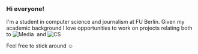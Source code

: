 ### Hi everyone!

I'm a student in computer science and journalism at FU Berlin. Given my academic background I love opportunities to work on projects relating both to ![Media](https://img.shields.io/badge/all_things-media-green)&nbsp; and ![CS](https://img.shields.io/badge/all_things-computer_science-lightgrey
)&nbsp;

Feel free to stick around ☺️

<!--
**dzzling/dzzling** is a ✨ _special_ ✨ repository because its `README.md` (this file) appears on your GitHub profile.

Here are some ideas to get you started:

- 🔭 I’m currently working on ...
- 🌱 I’m currently learning ...
- 👯 I’m looking to collaborate on ...
- 🤔 I’m looking for help with ...
- 💬 Ask me about ...
- 📫 How to reach me: ...
- 😄 Pronouns: ...
- ⚡ Fun fact: ...
-->
